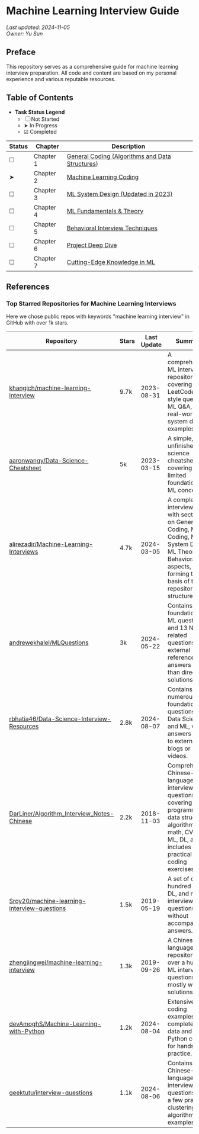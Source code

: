# Machine Learning Interview Guide
_Last updated: 2024-11-05_  
_Owner: Yu Sun_

## Preface

This repository serves as a comprehensive guide for machine learning interview preparation. All code and content are based on my personal experience and various reputable resources.

## Table of Contents

- **Task Status Legend**  
    - ☐ Not Started  
    - ➤ In Progress  
    - ☑ Completed  

| Status | Chapter   | Description                                                                                     |
| ------ | --------- | ----------------------------------------------------------------------------------------------- |
| ☐      | Chapter 1 | [General Coding (Algorithms and Data Structures)](src/Chapter01/lc_coding.md)                  |
| ➤      | Chapter 2 | [Machine Learning Coding](src/Chapter02/ml_coding.md)                                           |
| ☐      | Chapter 3 | [ML System Design (Updated in 2023)](src/Chapter03/ml_system_design.md)                         |
| ☐      | Chapter 4 | [ML Fundamentals & Theory](src/Chapter04/ml_fundamental.md)                                     |
| ☐      | Chapter 5 | [Behavioral Interview Techniques](src/Chapter05/behavior.md)                                    |
| ☐      | Chapter 6 | [Project Deep Dive](src/Chapter06/project_deep_dive.md)                                         |
| ☐      | Chapter 7 | [Cutting-Edge Knowledge in ML](src/Chapter07/cutting_edge_knowledge.md)                         |

## References

### Top Starred Repositories for Machine Learning Interviews

Here we chose public repos with keywords "machine learning interview" in GitHub with over 1k stars.

| Repository                                                                                      | Stars | Last Update | Summary                                                                                                                                                                                                                                         |
|-------------------------------------------------------------------------------------------------|-------|-------------|-------------------------------------------------------------------------------------------------------------------------------------------------------------------------------------------------------------------------------------------------|
| [khangich/machine-learning-interview](https://github.com/khangich/machine-learning-interview)   | 9.7k  | 2023-08-31  | A comprehensive ML interview repository covering LeetCode-style questions, ML Q&A, and real-world ML system design examples.                                                                                                                    |
| [aaronwangy/Data-Science-Cheatsheet](https://github.com/aaronwangy/Data-Science-Cheatsheet)     | 5k    | 2023-03-15  | A simple, unfinished data science cheatsheet covering limited foundational ML concepts.                                                                                                                                                        |
| [alirezadir/Machine-Learning-Interviews](https://github.com/alirezadir/Machine-Learning-Interviews) | 4.7k  | 2024-03-05  | A complete ML interview guide with sections on General Coding, ML Coding, ML System Design, ML Theory, and Behavioral aspects, forming the basis of this repository's structure.                                                              |
| [andrewekhalel/MLQuestions](https://github.com/andrewekhalel/MLQuestions)                       | 3k    | 2024-05-22  | Contains 65 foundational ML questions and 13 NLP-related questions, with external references for answers rather than direct solutions.                                                                                                        |
| [rbhatia46/Data-Science-Interview-Resources](https://github.com/rbhatia46/Data-Science-Interview-Resources) | 2.8k  | 2024-08-07  | Contains numerous foundational questions on Data Science and ML, with answers linked to external blogs or videos.                                                                                                                             |
| [DarLiner/Algorithm_Interview_Notes-Chinese](https://github.com/DarLiner/Algorithm_Interview_Notes-Chinese) | 2.2k  | 2018-11-03  | Comprehensive Chinese-language interview questions covering programming, data structures, algorithms, math, CV, NLP, ML, DL, and includes practical coding exercises.                                                                          |
| [Sroy20/machine-learning-interview-questions](https://github.com/Sroy20/machine-learning-interview-questions) | 1.5k  | 2019-05-19  | A set of over a hundred ML, DL, and math interview questions, without accompanying answers.                                                                                                                                                    |
| [zhengjingwei/machine-learning-interview](https://github.com/zhengjingwei/machine-learning-interview) | 1.3k  | 2019-09-26  | A Chinese-language repository with over a hundred ML interview questions, mostly without solutions.                                                                                                                                            |
| [devAmoghS/Machine-Learning-with-Python](https://github.com/devAmoghS/Machine-Learning-with-Python) | 1.2k  | 2024-08-04  | Extensive ML coding examples, complete with data and Python code for hands-on practice.                                                                                                                                                       |
| [geektutu/interview-questions](https://github.com/geektutu/interview-questions)                 | 1.1k  | 2024-08-06  | Contains some Chinese-language ML interview questions and a few practical clustering algorithm examples.                                                                                                                                      |
